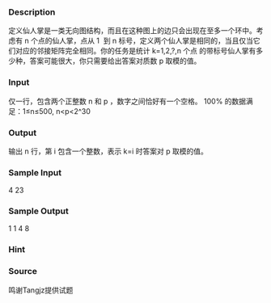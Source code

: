 
### Description
定义仙人掌是一类无向图结构，而且在这种图上的边只会出现在至多一个环中。考虑有 n 个点的仙人掌，点从 1 
到 n 标号，定义两个仙人掌是相同的，当且仅当它们对应的邻接矩阵完全相同。你的任务是统计 k=1,2,?,n 个点
的带标号仙人掌有多少种，答案可能很大，你只需要给出答案对质数 p 取模的值。

### Input
仅一行，包含两个正整数 n 和 p ，数字之间恰好有一个空格。
100% 的数据满足：1≤n≤500, n<p<2^30

### Output
输出 n 行，第 i 包含一个整数，表示 k=i 时答案对 p 取模的值。

### Sample Input
4 23
### Sample Output
1
1
4
8

### Hint

### Source
鸣谢Tangjz提供试题